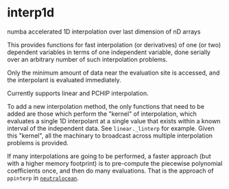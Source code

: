 # interp1d
numba accelerated 1D interpolation over last dimension of nD arrays

This provides functions for fast interpolation (or derivatives) of one (or two)
dependent variables in terms of one independent variable, done serially over 
an arbitrary number of such interpolation problems.

Only the minimum amount of data near the evaluation site is accessed, and the 
interpolant is evaluated immediately.

Currently supports linear and PCHIP interpolation.

To add a new interpolation method, the only functions that need to be added
are those which perform the "kernel" of interpolation, which evaluates a single
1D interpolant at a single value that exists within a known interval of the
independent data. See `linear._linterp` for example. Given this "kernel", all
the machinary to broadcast across multiple interpolation problems is provided.

If many interpolations are going to be performed, a faster approach (but
with a higher memory footprint) is to pre-compute the piecewise polynomial 
coefficients once, and then do many evaluations. That is the approach of 
`ppinterp` in [`neutralocean`](https://github.com/geoffstanley/neutralocean).

